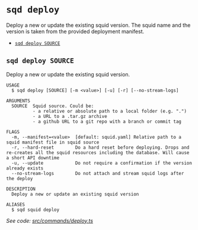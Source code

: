 `sqd deploy`
============

Deploy a new or update the existing squid version. The squid name and the version is taken from the provided deployment manifest.

* [`sqd deploy SOURCE`](#sqd-deploy-source)

## `sqd deploy SOURCE`

Deploy a new or update the existing squid version.

```
USAGE
  $ sqd deploy [SOURCE] [-m <value>] [-u] [-r] [--no-stream-logs]

ARGUMENTS
  SOURCE  Squid source. Could be:
          - a relative or absolute path to a local folder (e.g. ".")
          - a URL to a .tar.gz archive
          - a github URL to a git repo with a branch or commit tag

FLAGS
  -m, --manifest=<value>  [default: squid.yaml] Relative path to a squid manifest file in squid source
  -r, --hard-reset        Do a hard reset before deploying. Drops and re-creates all the squid resources including the database. Will cause a short API downtime
  -u, --update            Do not require a confirmation if the version already exists
  --no-stream-logs        Do not attach and stream squid logs after the deploy

DESCRIPTION
  Deploy a new or update an existing squid version

ALIASES
  $ sqd squid deploy
```

_See code: [src/commands/deploy.ts](https://github.com/subsquid/squid-cli/tree/master/src/commands/deploy.ts)_
